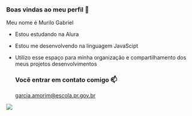 ### Boas vindas ao meu perfil 💙

Meu nome é Murilo Gabriel

- Estou estudando na Alura
- Estou me desenvolvendo na linguagem JavaScipt
- Utilizo esse espaço para minha organização e compartilhamento dos meus projetos  desenvolvimentos

  ### Vocẽ entrar em contato comigo 📫

  garcia.amorim@escola.pr.gov.br

![](https://media1.tenor.com/m/L9TH3SB7chkAAAAd/maymun-mordeus.gif)
